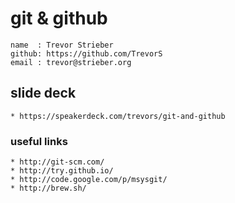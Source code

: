 # git & github

```
name  : Trevor Strieber
github: https://github.com/TrevorS
email : trevor@strieber.org
```

## slide deck
    * https://speakerdeck.com/trevors/git-and-github

### useful links
    * http://git-scm.com/
    * http://try.github.io/
    * http://code.google.com/p/msysgit/
    * http://brew.sh/
